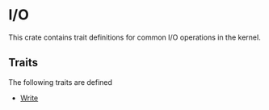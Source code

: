 # I/O
This crate contains trait definitions for common I/O operations in the kernel.

## Traits
The following traits are defined
 * [Write](./write.md)